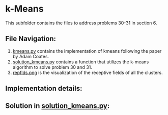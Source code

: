 # k-Means

This subfolder contains the files to address problems 30-31 in section 6.

## File Navigation:
1. [kmeans.py](/kmeans.py) contains the implementation of kmeans following the paper by Adam Coates. 
2. [solution_kmeans.py](/solution_kmeans.py) contains a function that utilizes the k-means algorithm to solve problem 30 and 31.
3. [repflds.png](/repflds.png) is the visualization of the receptive fields of all the clusters.

## Implementation details:

## Solution in [solution_kmeans.py](/solution_kmeans.py): 
